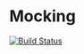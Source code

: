 # Mocking

[![Build Status](https://travis-ci.org/invenia/Mocking.jl.svg?branch=master)](https://travis-ci.org/invenia/Mocking.jl)
